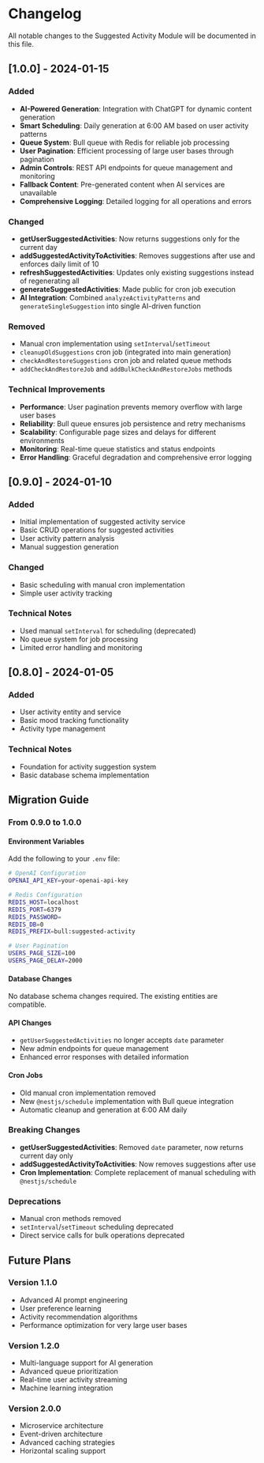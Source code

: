 # Changelog

All notable changes to the Suggested Activity Module will be documented in this file.

## [1.0.0] - 2024-01-15

### Added
- **AI-Powered Generation**: Integration with ChatGPT for dynamic content generation
- **Smart Scheduling**: Daily generation at 6:00 AM based on user activity patterns
- **Queue System**: Bull queue with Redis for reliable job processing
- **User Pagination**: Efficient processing of large user bases through pagination
- **Admin Controls**: REST API endpoints for queue management and monitoring
- **Fallback Content**: Pre-generated content when AI services are unavailable
- **Comprehensive Logging**: Detailed logging for all operations and errors

### Changed
- **getUserSuggestedActivities**: Now returns suggestions only for the current day
- **addSuggestedActivityToActivities**: Removes suggestions after use and enforces daily limit of 10
- **refreshSuggestedActivities**: Updates only existing suggestions instead of regenerating all
- **generateSuggestedActivities**: Made public for cron job execution
- **AI Integration**: Combined `analyzeActivityPatterns` and `generateSingleSuggestion` into single AI-driven function

### Removed
- Manual cron implementation using `setInterval`/`setTimeout`
- `cleanupOldSuggestions` cron job (integrated into main generation)
- `checkAndRestoreSuggestions` cron job and related queue methods
- `addCheckAndRestoreJob` and `addBulkCheckAndRestoreJobs` methods

### Technical Improvements
- **Performance**: User pagination prevents memory overflow with large user bases
- **Reliability**: Bull queue ensures job persistence and retry mechanisms
- **Scalability**: Configurable page sizes and delays for different environments
- **Monitoring**: Real-time queue statistics and status endpoints
- **Error Handling**: Graceful degradation and comprehensive error logging

## [0.9.0] - 2024-01-10

### Added
- Initial implementation of suggested activity service
- Basic CRUD operations for suggested activities
- User activity pattern analysis
- Manual suggestion generation

### Changed
- Basic scheduling with manual cron implementation
- Simple user activity tracking

### Technical Notes
- Used manual `setInterval` for scheduling (deprecated)
- No queue system for job processing
- Limited error handling and monitoring

## [0.8.0] - 2024-01-05

### Added
- User activity entity and service
- Basic mood tracking functionality
- Activity type management

### Technical Notes
- Foundation for activity suggestion system
- Basic database schema implementation

## Migration Guide

### From 0.9.0 to 1.0.0

#### Environment Variables
Add the following to your `.env` file:
```bash
# OpenAI Configuration
OPENAI_API_KEY=your-openai-api-key

# Redis Configuration
REDIS_HOST=localhost
REDIS_PORT=6379
REDIS_PASSWORD=
REDIS_DB=0
REDIS_PREFIX=bull:suggested-activity

# User Pagination
USERS_PAGE_SIZE=100
USERS_PAGE_DELAY=2000
```

#### Database Changes
No database schema changes required. The existing entities are compatible.

#### API Changes
- `getUserSuggestedActivities` no longer accepts `date` parameter
- New admin endpoints for queue management
- Enhanced error responses with detailed information

#### Cron Jobs
- Old manual cron implementation removed
- New `@nestjs/schedule` implementation with Bull queue integration
- Automatic cleanup and generation at 6:00 AM daily

### Breaking Changes
- **getUserSuggestedActivities**: Removed `date` parameter, now returns current day only
- **addSuggestedActivityToActivities**: Now removes suggestions after use
- **Cron Implementation**: Complete replacement of manual scheduling with `@nestjs/schedule`

### Deprecations
- Manual cron methods removed
- `setInterval`/`setTimeout` scheduling deprecated
- Direct service calls for bulk operations deprecated

## Future Plans

### Version 1.1.0
- Advanced AI prompt engineering
- User preference learning
- Activity recommendation algorithms
- Performance optimization for very large user bases

### Version 1.2.0
- Multi-language support for AI generation
- Advanced queue prioritization
- Real-time user activity streaming
- Machine learning integration

### Version 2.0.0
- Microservice architecture
- Event-driven architecture
- Advanced caching strategies
- Horizontal scaling support

